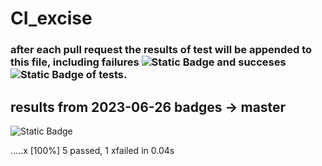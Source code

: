# CI_excise

### after each pull request the results of test will be appended to this file, including failures ![Static Badge](https://img.shields.io/badge/test-fail-red) and succeses ![Static Badge](https://img.shields.io/badge/test-pass-green) of tests. 







## __results from 2023-06-26__ badges -> master 
![Static Badge](https://img.shields.io/badge/test-pass-green)

.....x                                                                   [100%]
5 passed, 1 xfailed in 0.04s
